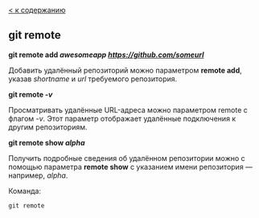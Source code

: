 [< к содержанию](./readme.md)

## git remote

**git remote add *awesomeapp https://github.com/someurl***

Добавить удалённый репозиторий можно параметром **remote add**, указав *shortname* и *url* требуемого репозитория.

**git remote *-v***

Просматривать удалённые URL-адреса можно параметром remote с флагом -*v*. Этот параметр отображает удалённые подключения к другим репозиториям.

**git remote show *alpha***

Получить подробные сведения об удалённом репозитории можно с помощью параметра **remote show** с указанием имени репозитория — например, *alpha*.

Команда:

```bash-
git remote
```